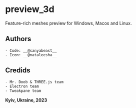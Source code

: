 # preview_3d
Feature-rich meshes preview for Windows, Macos and Linux.
## Authors
    - Code: __@sanyabeast__
    - Icon: __@nataleesha__
## Credids
    - Mr. Doob & THREE.js team
    - Electron team
    - Tweakpane team
__Kyiv, Ukraine, 2023__